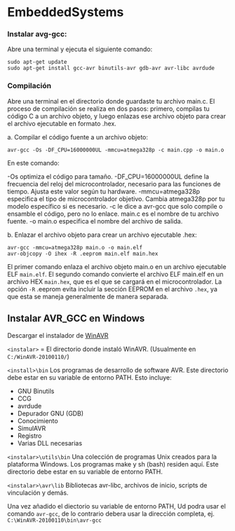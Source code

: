 # EmbeddedSystems

### Instalar avg-gcc:

Abre una terminal y ejecuta el siguiente comando:

```
sudo apt-get update
sudo apt-get install gcc-avr binutils-avr gdb-avr avr-libc avrdude
```

### Compilación

Abre una terminal en el directorio donde guardaste tu archivo main.c. El proceso de compilación se realiza en dos pasos: primero, compilas tu código C a un archivo objeto, y luego enlazas ese archivo objeto para crear el archivo ejecutable en formato .hex.

a. Compilar el código fuente a un archivo objeto:
```
avr-gcc -Os -DF_CPU=16000000UL -mmcu=atmega328p -c main.cpp -o main.o
```

En este comando:

-Os optimiza el código para tamaño.
-DF_CPU=16000000UL define la frecuencia del reloj del microcontrolador, necesario para las funciones de tiempo. Ajusta este valor según tu hardware.
-mmcu=atmega328p especifica el tipo de microcontrolador objetivo. Cambia atmega328p por tu modelo específico si es necesario.
-c le dice a avr-gcc que solo compile o ensamble el código, pero no lo enlace.
main.c es el nombre de tu archivo fuente.
-o main.o especifica el nombre del archivo de salida.

b. Enlazar el archivo objeto para crear un archivo ejecutable .hex:

```
avr-gcc -mmcu=atmega328p main.o -o main.elf
avr-objcopy -O ihex -R .eeprom main.elf main.hex
```

El primer comando enlaza el archivo objeto main.o en un archivo ejecutable ELF `main.elf`.
El segundo comando convierte el archivo ELF main.elf en un archivo HEX `main.hex`, que es el que se cargará en el microcontrolador. La opción `-R` .eeprom evita incluir la sección EEPROM en el archivo `.hex`, ya que esta se maneja generalmente de manera separada.


## Instalar AVR_GCC en Windows

Descargar el instalador de [WinAVR](https://sourceforge.net/projects/winavr/)

`<instalar>` = El directorio donde instaló WinAVR. (Usualmente en `C:/WinAVR-20100110/`)

`<install>\bin`
Los programas de desarrollo de software AVR. Este directorio debe estar en su variable de entorno PATH. Esto incluye:
- GNU Binutils
- CCG
- avrdude
- Depurador GNU (GDB)
- Conocimiento
- SimulAVR
- Registro
- Varias DLL necesarias

`<instalar>\utils\bin`
Una colección de programas Unix creados para la plataforma Windows. Los programas make y sh (bash) residen aquí. Este directorio debe estar en su variable de entorno PATH.

`<instalar>\avr\lib`
Bibliotecas avr-libc, archivos de inicio, scripts de vinculación y demás.

Una vez añadido el diectorio su variable de entorno PATH, Ud podra usar el comando `avr-gcc`, de lo contrario debera usar la dirección completa, ej. `C:\WinAVR-20100110\bin\avr-gcc`

